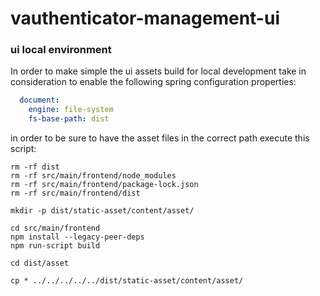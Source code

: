 # vauthenticator-management-ui


### ui local environment
In order to make simple the ui assets build for local development take in consideration to enable the following spring configuration properties:

```yaml
  document:
    engine: file-system
    fs-base-path: dist
```

in order to be sure to have the asset files in the correct path execute this script:

```shell
rm -rf dist
rm -rf src/main/frontend/node_modules
rm -rf src/main/frontend/package-lock.json
rm -rf src/main/frontend/dist

mkdir -p dist/static-asset/content/asset/

cd src/main/frontend
npm install --legacy-peer-deps 
npm run-script build

cd dist/asset

cp * ../../../../../dist/static-asset/content/asset/

```
